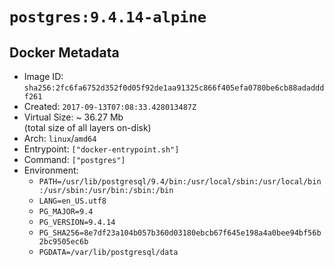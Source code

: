 # `postgres:9.4.14-alpine`

## Docker Metadata

- Image ID: `sha256:2fc6fa6752d352f0d05f92de1aa91325c866f405efa0780be6cb88adadddf261`
- Created: `2017-09-13T07:08:33.428013487Z`
- Virtual Size: ~ 36.27 Mb  
  (total size of all layers on-disk)
- Arch: `linux`/`amd64`
- Entrypoint: `["docker-entrypoint.sh"]`
- Command: `["postgres"]`
- Environment:
  - `PATH=/usr/lib/postgresql/9.4/bin:/usr/local/sbin:/usr/local/bin:/usr/sbin:/usr/bin:/sbin:/bin`
  - `LANG=en_US.utf8`
  - `PG_MAJOR=9.4`
  - `PG_VERSION=9.4.14`
  - `PG_SHA256=8e7df23a104b057b360d03180ebcb67f645e198a4a0bee94bf56b2bc9505ec6b`
  - `PGDATA=/var/lib/postgresql/data`
